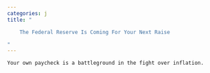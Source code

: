 ```yaml
---
categories: j
title: "

    The Federal Reserve Is Coming For Your Next Raise

"
---
```



    Your own paycheck is a battleground in the fight over inflation.

